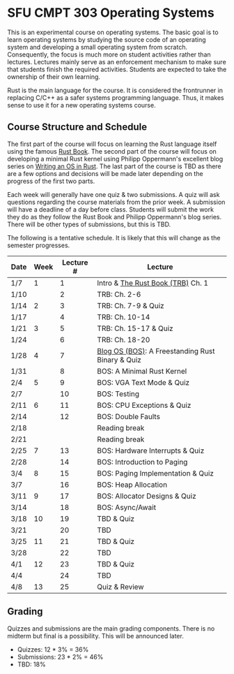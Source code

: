 # SFU CMPT 303 Operating Systems

This is an experimental course on operating systems. The basic goal is to learn operating systems by
studying the source code of an operating system and developing a small operating system from
scratch. Consequently, the focus is much more on student activities rather than lectures. Lectures
mainly serve as an enforcement mechanism to make sure that students finish the required activities.
Students are expected to take the ownership of their own learning.

Rust is the main language for the course. It is considered the frontrunner in replacing C/C++ as a
safer systems programming language. Thus, it makes sense to use it for a new operating systems
course.

## Course Structure and Schedule

The first part of the course will focus on learning the Rust language itself using the famous [Rust
Book](https://doc.rust-lang.org/book/title-page.html). The second part of the course will focus on
developing a minimal Rust kernel using Philipp Oppermann's excellent blog series on [Writing an OS
in Rust](https://os.phil-opp.com/). The last part of the course is TBD as there are a few options
and decisions will be made later depending on the progress of the first two parts.

Each week will generally have one quiz & two submissions. A quiz will ask questions regarding the
course materials from the prior week. A submission will have a deadline of a day before class.
Students will submit the work they do as they follow the Rust Book and Philipp Oppermann's blog
series. There will be other types of submissions, but this is TBD.

The following is a tentative schedule. It is likely that this will change as the semester
progresses.

| Date | Week | Lecture # | Lecture                                      |
|------|------|-----------|----------------------------------------------|
| 1/7  | 1    | 1         | Intro & [The Rust Book (TRB)](https://doc.rust-lang.org/book/title-page.html) Ch. 1 |
| 1/10 |      | 2         | TRB: Ch. 2-6                                 |
| 1/14 | 2    | 3         | TRB: Ch. 7-9 & Quiz                          |
| 1/17 |      | 4         | TRB: Ch. 10-14                               |
| 1/21 | 3    | 5         | TRB: Ch. 15-17 & Quiz                        |
| 1/24 |      | 6         | TRB: Ch. 18-20                               |
| 1/28 | 4    | 7         | [Blog OS (BOS)](https://os.phil-opp.com/): A Freestanding Rust Binary & Quiz |
| 1/31 |      | 8         | BOS: A Minimal Rust Kernel                   |
| 2/4  | 5    | 9         | BOS: VGA Text Mode & Quiz                    |
| 2/7  |      | 10        | BOS: Testing                                 |
| 2/11 | 6    | 11        | BOS: CPU Exceptions & Quiz                   |
| 2/14 |      | 12        | BOS: Double Faults                           |
| 2/18 |      |           | Reading break                                |
| 2/21 |      |           | Reading break                                |
| 2/25 | 7    | 13        | BOS: Hardware Interrupts & Quiz              |
| 2/28 |      | 14        | BOS: Introduction to Paging                  |
| 3/4  | 8    | 15        | BOS: Paging Implementation & Quiz            |
| 3/7  |      | 16        | BOS: Heap Allocation                         |
| 3/11 | 9    | 17        | BOS: Allocator Designs & Quiz                |
| 3/14 |      | 18        | BOS: Async/Await                             |
| 3/18 | 10   | 19        | TBD & Quiz                                   |
| 3/21 |      | 20        | TBD                                          |
| 3/25 | 11   | 21        | TBD & Quiz                                   |
| 3/28 |      | 22        | TBD                                          |
| 4/1  | 12   | 23        | TBD & Quiz                                   |
| 4/4  |      | 24        | TBD                                          |
| 4/8  | 13   | 25        | Quiz & Review                                |

## Grading

Quizzes and submissions are the main grading components. There is no midterm but final is a
possibility. This will be announced later.

* Quizzes: 12 * 3% = 36%
* Submissions: 23 * 2% = 46%
* TBD: 18%
